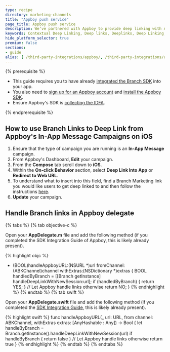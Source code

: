 ```yaml
---
type: recipe
directory: marketing-channels
title: "Appboy push service"
page_title: Appboy push service
description: We’ve partnered with Appboy to provide deep linking with Appboy's push service. Learn how to set it up.
keywords: Contextual Deep Linking, Deep links, Deeplinks, Deep Linking, Deeplinking, Deferred Deep Linking, Deferred Deeplinking, Google App Indexing, Google App Invites, Apple Universal Links, Apple Spotlight Search, Facebook App Links, AppLinks, Deepviews, Deep views, Analytics, Install Data, Appboy
hide_platform_selector: true
premium: false
sections:
- guide
alias: [ /third-party-integrations/appboy/, /third-party-integrations/appboy/overview/, /third-party-integrations/appboy/guide/, /third-party-integrations/appboy/support/ ] 
---
```


{% prerequisite %}

- This guide requires you to have already [integrated the Branch SDK]({{base.url}}/getting-started/sdk-integration-guide) into your app.
- You also need to [sign up for an Appboy account](https://dashboard.appboy.com/developers/sign_up) and [install the Appboy SDK](https://documentation.appboy.com/).
- Ensure Appboy's SDK is [collecting the IDFA](https://documentation.appboy.com/iOS/#optional-idfa-collection).

{% endprerequisite %}

## How to use Branch Links to Deep Link from Appboy's In-App Message Campaigns on iOS

1. Ensure that the type of campaign you are running is an **In-App Message** campaign.
2. From Appboy's Dashboard, **Edit** your campaign.
3. From the **Compose** tab scroll down to **iOS**.
4. Within the **On-click Behavior** section, select **Deep Link Into App** or **Redirect to Web URL**.
5. To understand what to insert into this field, find a Branch Marketing link you would like users to get deep linked to and then follow the instructions [here](https://dev.branch.io/features/facebook-ads/support/ios/#use-a-direct-deep-link).
6. **Update** your campaign.

## Handle Branch links in Appboy delegate

{% tabs %}
{% tab objective-c %}

Open your **AppDelegate.m** file and add the following method (if you completed the SDK Integration Guide of Appboy, this is likely already present).

{% highlight objc %}
- (BOOL)handleAppboyURL:(NSURL *)url fromChannel:(ABKChannel)channel withExtras:(NSDictionary *)extras {
    BOOL handledByBranch = [[Branch getInstance] handleDeepLinkWithNewSession:url];
    if (handledByBranch) {
        return YES;
    }
  // Let Appboy handle links otherwise
    return NO; 
}
{% endhighlight %}
{% endtab %}
{% tab swift %}

Open your **AppDelegate.swift** file and add the following method (if you completed the [SDK Integration Guide]({{base.url}}/getting-started/sdk-integration-guide), this is likely already present).

{% highlight swift %}
func handleAppboyURL(_ url: URL, from channel: ABKChannel, withExtras extras: [AnyHashable : Any]) -> Bool {
    let handleByBranch = Branch.getInstance().handleDeepLinkWithNewSession(url)
    if handleByBranch {
        return false
    }
    // Let Appboy handle links otherwise
    return true
}
{% endhighlight %}
{% endtab %}
{% endtabs %}